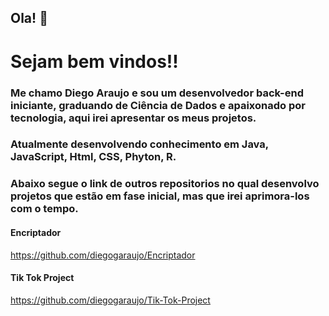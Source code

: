 ## Ola! 👋

# Sejam bem vindos!!

### Me chamo Diego Araujo e sou um desenvolvedor back-end iniciante, graduando de Ciência de Dados e apaixonado por tecnologia, aqui irei apresentar os meus projetos. 

### Atualmente desenvolvendo conhecimento em Java, JavaScript, Html, CSS, Phyton, R.

### Abaixo segue o link de outros repositorios no qual desenvolvo projetos que estão em fase inicial, mas que irei aprimora-los com o tempo.

#### Encriptador
https://github.com/diegogaraujo/Encriptador

#### Tik Tok Project
https://github.com/diegogaraujo/Tik-Tok-Project
